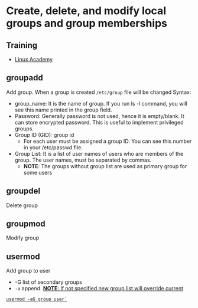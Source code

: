 # Create, delete, and modify local groups and group memberships

## Training
* [Linux Academy](https://linuxacademy.com/cp/courses/lesson/course/5413/lesson/2/module/428)

## groupadd
Add group. When a group is created `/etc/group` file will be changed
Syntax:
* group_name: It is the name of group. If you run ls -l command, you will see this name printed in the group field.
* Password: Generally password is not used, hence it is empty/blank. It can store encrypted password. This is useful to implement privileged groups.
* Group ID (GID): group id
  * For each user must be assigned a group ID. You can see this number in your /etc/passwd file.
* Group List: It is a list of user names of users who are members of the group. The user names, must be separated by commas.
  * **NOTE**: The groups without group list are used as primary group for some users

## groupdel
Delete group

## groupmod
Modify group

## usermod
Add group to user
  * -G list of secondary groups
  * `-a` append. <u>**NOTE**: If not specified new group list will override current 
```
usermod -aG group user`
```